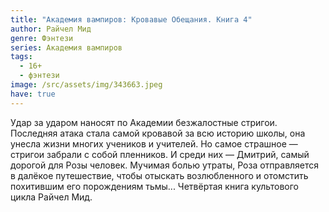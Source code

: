 ```yaml
---
title: "Академия вампиров: Кровавые Обещания. Книга 4"
author: Райчел Мид
genre: Фэнтези
series: Академия вампиров
tags:
  - 16+
  - фэнтези
image: /src/assets/img/343663.jpeg
have: true
---
```

Удар за ударом наносят по Академии безжалостные стригои. Последняя атака стала самой кровавой за всю историю школы, она унесла жизни многих учеников и учителей. Но самое страшное — стригои забрали с собой пленников. И среди них — Дмитрий, самый дорогой для Розы человек. Мучимая болью утраты, Роза отправляется в далёкое путешествие, чтобы отыскать возлюбленного и отомстить похитившим его порождениям тьмы... Четвёртая книга культового цикла Райчел Мид.
